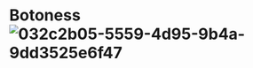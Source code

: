 # Botoness![032c2b05-5559-4d95-9b4a-9dd3525e6f47](https://github.com/Natanihel14/Botoness/assets/93891295/86a69806-b2a0-4212-9f30-72ea074d1739)
